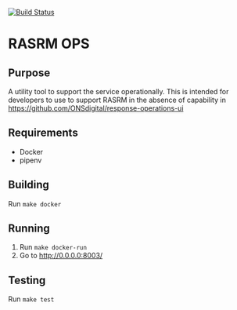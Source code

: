 [![Build Status](https://travis-ci.org/ONSdigital/rasrm-ops.svg?branch=master)](https://travis-ci.org/ONSdigital/rasrm-ops)
# RASRM OPS

## Purpose
A utility tool to support the service operationally. This is intended for developers to use to support RASRM in the
absence of capability in https://github.com/ONSdigital/response-operations-ui

## Requirements
* Docker
* pipenv

## Building
Run `make docker`

## Running
1. Run `make docker-run`
1. Go to http://0.0.0.0:8003/

## Testing
Run `make test`

